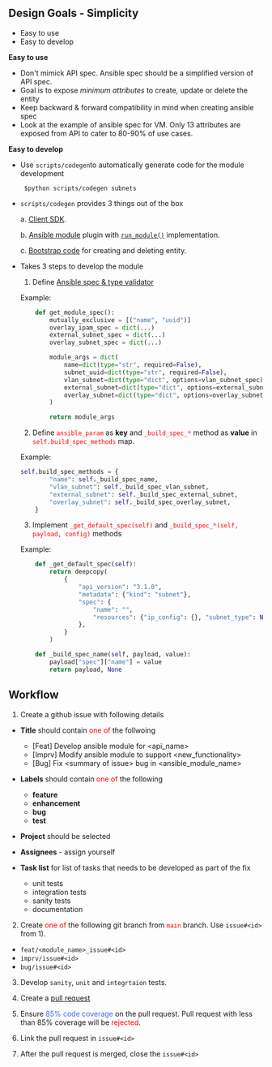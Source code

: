 ## Design Goals - Simplicity

- Easy to use
- Easy to develop

**Easy to use**

- Don't mimick API spec. Ansible spec should be a simplified version of API spec.
- Goal is to expose *minimum attributes* to create, update or delete the entity
- Keep backward & forward compatibility in mind when creating ansible spec
- Look at the example of ansible spec for VM. Only 13 attributes are exposed from API to cater to 80-90% of use cases.


**Easy to develop**

- Use `scripts/codegen`to automatically generate code for the module development

    ` $python scripts/codegen subnets`

- `scripts/codegen` provides 3 things out of the box

    a. [Client SDK](https://github.com/nutanix/nutanix.ansible/blob/main/plugins/module_utils/prism/subnets.py).

    b. [Ansible module](https://github.com/nutanix/nutanix.ansible/blob/main/plugins/modules/ntnx_subnets.py) plugin with [`run_module()`](https://github.com/nutanix/nutanix.ansible/blob/f5e9c0d1432014ea175b888f81efdfa6be81fb8f/plugins/modules/ntnx_subnets.py#L657) implementation.

    c. [Bootstrap code](https://github.com/nutanix/nutanix.ansible/blob/f5e9c0d1432014ea175b888f81efdfa6be81fb8f/plugins/modules/ntnx_subnets.py#L595) for creating and deleting entity.

- Takes 3 steps to develop the module
    1. Define [Ansible spec & type validator](https://docs.ansible.com/ansible/latest/dev_guide/developing_program_flow_modules.html#argument-spec)

    Example:
    ```python
        def get_module_spec():
            mutually_exclusive = [("name", "uuid")]
            overlay_ipam_spec = dict(...)
            external_subnet_spec = dict(...)
            overlay_subnet_spec = dict(...)

            module_args = dict(
                name=dict(type="str", required=False),
                subnet_uuid=dict(type="str", required=False),
                vlan_subnet=dict(type="dict", options=vlan_subnet_spec),
                external_subnet=dict(type="dict", options=external_subnet_spec),
                overlay_subnet=dict(type="dict", options=overlay_subnet_spec),
            )

            return module_args
    ```

    2. Define <font color="red">`ansible_param`</font> as **key** and <font color="red">`_build_spec_*`</font> method as **value** in <font color="red">`self.build_spec_methods`</font> map.

    Example:
    ```python
    self.build_spec_methods = {
            "name": self._build_spec_name,
            "vlan_subnet": self._build_spec_vlan_subnet,
            "external_subnet": self._build_spec_external_subnet,
            "overlay_subnet": self._build_spec_overlay_subnet,
        }
    ```
    3. Implement <font color=red>`_get_default_spec(self)`</font> and <font color="red">`_build_spec_*(self, payload, config)`</font> methods

    Example:
    ```python
        def _get_default_spec(self):
            return deepcopy(
                {
                    "api_version": "3.1.0",
                    "metadata": {"kind": "subnet"},
                    "spec": {
                        "name": "",
                        "resources": {"ip_config": {}, "subnet_type": None},
                    },
                }
            )

        def _build_spec_name(self, payload, value):
            payload["spec"]["name"] = value
            return payload, None

    ```

## Workflow

1. Create a github issue with following details
 * **Title** should contain <font color="red">one of</font> the follwoing
    - [Feat] Develop ansible module for \<api_name>
    - [Imprv] Modify ansible module to support \<new_functionality>
    - [Bug] Fix \<summary of issue> bug in \<ansible_module_name>
 * **Labels** should contain <font color="red">one of</font> the following
    - **feature**
    - **enhancement**
    - **bug**
    - **test**

 * **Project** should be selected
 * **Assignees** - assign yourself
 * **Task list** for list of tasks that needs to be developed as part of the fix
    - unit tests
    - integration tests
    - sanity tests
    - documentation

2. Create <font color="red">one of</font> the following git branch from <font color="red">`main`</font> branch. Use `issue#<id>` from 1).
 * `feat/<module_name>_issue#<id>`
 * `imprv/issue#<id>`
 * `bug/issue#<id>`

3. Develop `sanity`, `unit` and `integrtaion` tests.

4. Create a [pull request](https://docs.github.com/en/pull-requests/collaborating-with-pull-requests/proposing-changes-to-your-work-with-pull-requests/creating-a-pull-request)

5. Ensure <font color="royalblue">85% code coverage</font> on the pull request. Pull request with less than 85% coverage will be <font color="red">rejected</font>.

6. Link the pull request in `issue#<id>`

7. After the pull request is merged, close the `issue#<id>`
